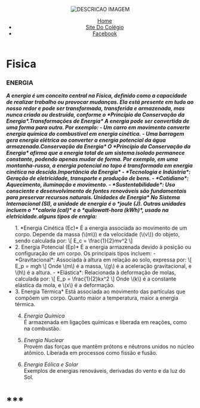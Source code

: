 <!DOCTYPE html>
<html>
<head>
<meta charset='utf-8'>
<meta http-equiv='X-UA-compatible' content='IE-edge'>
<title>TITULO DA ABA</title>
<meta name='vewport' content='width=device-width, initial-scale=1'>
<link rel='stylsheet'text='text/css' media='screen' href='style.css'>
  <script> src='main.js'</script> 
</head>
<body>
  <header><p><img id="TITULOIMAGEM" src="logo.jpeg" alt="DESCRICAO IMAGEM"></p>
<nav>
  <ul id="lista01"
    <li><a target="_blank" href="index.html">Home</li>
    <li><a target="_blank"
href="http://www.consultaescolas.pr.gov.br/">Site Do Colégio</li>
    <li><a target="_blank"
href="https://www.facebook.com/profile.php?id=100009582499964">Facebook</li></a>
    </ul>
   </nav>
  </header>
<main>
  <h1>Fisica</h1>
  <div class="PRIMEIROPARAGRAFO">
  <h3>ENERGIA</h3>
  <p><i><b>A energia é um conceito central na Física, definido como a capacidade de realizar trabalho ou provocar mudanças. Ela está presente em tudo ao nosso redor e pode ser transformada, transferida e armazenada, mas nunca criada ou destruída, conforme o *Princípio da Conservação da Energia*.Transformações de Energia*
A energia pode ser convertida de uma forma para outra. Por exemplo:
- Um carro em movimento converte energia química do combustível em energia cinética.
- Uma barragem gera energia elétrica ao converter a energia potencial da água armazenada.Conservação da Energia*
O *Princípio da Conservação da Energia* afirma que a energia total de um sistema isolado permanece constante, podendo apenas mudar de forma. Por exemplo, em uma montanha-russa, a energia potencial no topo é transformada em energia cinética na descida.Importância da Energia*
- *Tecnologia e Indústria*: Geração de eletricidade, transporte e produção de bens.
- *Cotidiano*: Aquecimento, iluminação e movimento.
- *Sustentabilidade*: Uso consciente e desenvolvimento de fontes renováveis são fundamentais para preservar recursos naturais.
Unidades de Energia*
No Sistema Internacional (SI), a unidade de energia é o *joule (J). Outras unidades incluem o **caloria (cal)* e o *quilowatt-hora (kWh)*, usado na eletricidade.alguns tipos de enrgia:</b></i></p>
  <ul id="lista02"
    <li>1. *Energia Cinética (Ec)*  
   É a energia associada ao movimento de um corpo. Depende da massa (\(m\)) e da velocidade (\(v\)) do objeto, sendo calculada por:  
   \[
   E_c = \frac{1}{2}mv^2
   \]</li>
    <li>2. Energia Potencial (Ep)*  
   É a energia armazenada devido à posição ou configuração de um corpo. Os principais tipos incluem:  
   - *Gravitacional*: Associada à altura em relação ao solo, expressa por:  
     \[
     E_p = mgh
     \]  
     Onde \(m\) é a massa, \(g\) é a aceleração gravitacional, e \(h\) é a altura.  
   - *Elástica*: Relacionada à deformação de molas, calculada por:  
     \[
     E_p = \frac{1}{2}kx^2
     \]  
     Onde \(k\) é a constante elástica da mola, e \(x\) é a deformação.
</li>
    <li>3. Energia Térmica*  
   Está associada ao movimento das partículas que compõem um corpo. Quanto maior a temperatura, maior a energia térmica.

4. *Energia Química*  
   É armazenada em ligações químicas e liberada em reações, como na combustão.

5. *Energia Nuclear*  
   Provém das forças que mantêm prótons e nêutrons unidos no núcleo atômico. Liberada em processos como fissão e fusão.

6. *Energia Eólica e Solar*  
   Exemplos de energias renováveis, derivadas do vento e da luz do Sol.</li>
  </ul>
  </div>
  <h1>***</h1>
</main>
  <footer><p><img id='TITULOIMAGEM" src="logo.jpeg" alt="DESCRICAO IMAGEM"></p></footer>
</body>
</html>
      
